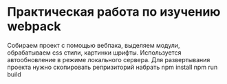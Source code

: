 # Практическая работа по изучению webpack
Собираем проект с помощью вебпака, выделяем модули, обрабатываем css стили, картинки шрифты.
Используется автообновление в режиме локального сервера.
Для развертывания проекта нужно скопировать репризиторий
набрать npm install
npm run build